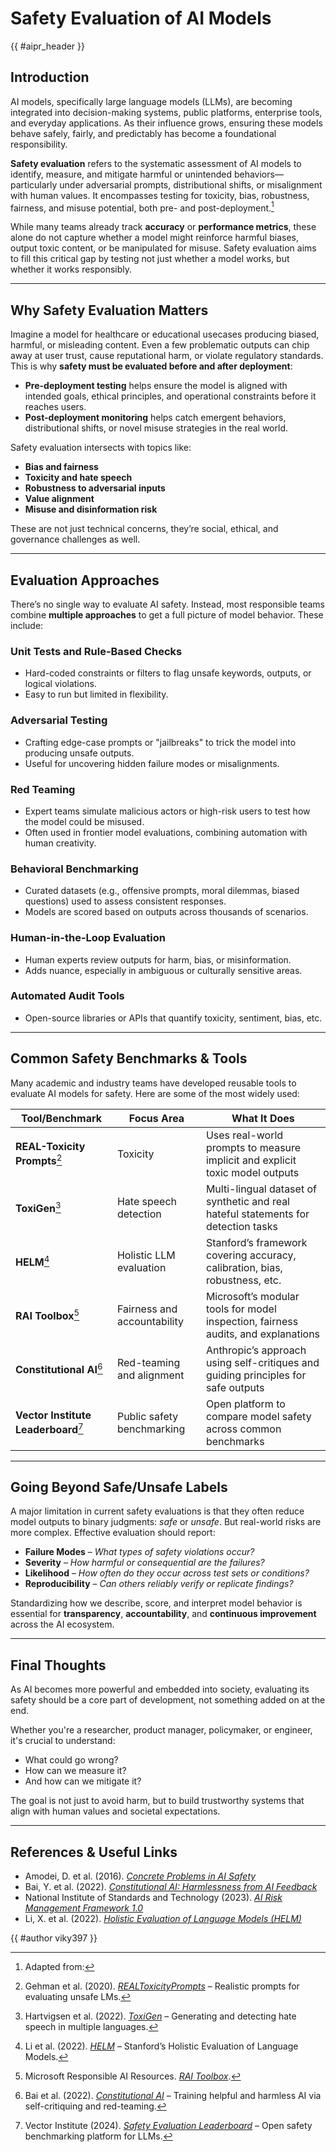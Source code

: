 <!-- markdownlint-disable-file MD033 -->
# Safety Evaluation of AI Models

{{ #aipr_header }}

## Introduction

AI models, specifically large language models (LLMs), are becoming integrated
into decision-making systems, public platforms, enterprise tools, and everyday
applications. As their influence grows, ensuring these models behave safely,
fairly, and predictably has become a foundational responsibility.

**Safety evaluation** refers to the systematic assessment of AI models to
identify, measure, and mitigate harmful or unintended behaviors—particularly
under adversarial prompts, distributional shifts, or misalignment with human
values. It encompasses testing for toxicity, bias, robustness, fairness, and
misuse potential, both pre- and post-deployment.[^safety-eval-def]

While many teams already track **accuracy** or **performance metrics**, these
alone do not capture whether a model might reinforce harmful biases, output
toxic content, or be manipulated for misuse. Safety evaluation aims to fill
this critical gap by testing not just whether a model works, but whether it
works responsibly.

---

## Why Safety Evaluation Matters

Imagine a model for healthcare or educational usecases producing biased, harmful,
or misleading content. Even a few problematic outputs can chip away at user trust,
cause reputational harm, or violate regulatory standards. This is why **safety
must be evaluated before and after deployment**:

- **Pre-deployment testing** helps ensure the model is aligned with intended
goals, ethical principles, and operational constraints before it reaches users.
- **Post-deployment monitoring** helps catch emergent behaviors, distributional
shifts, or novel misuse strategies in the real world.

Safety evaluation intersects with topics like:

- **Bias and fairness**
- **Toxicity and hate speech**
- **Robustness to adversarial inputs**
- **Value alignment**
- **Misuse and disinformation risk**

These are not just technical concerns, they’re social, ethical, and governance
 challenges as well.

---

## Evaluation Approaches

There’s no single way to evaluate AI safety. Instead, most responsible teams
combine **multiple approaches** to get a full picture of model behavior. These include:

### Unit Tests and Rule-Based Checks

- Hard-coded constraints or filters to flag unsafe keywords, outputs, or
logical violations.
- Easy to run but limited in flexibility.

### Adversarial Testing

- Crafting edge-case prompts or "jailbreaks" to trick the model into producing
unsafe outputs.
- Useful for uncovering hidden failure modes or misalignments.

### Red Teaming

- Expert teams simulate malicious actors or high-risk users to test how the model
could be misused.
- Often used in frontier model evaluations, combining automation with human
creativity.

### Behavioral Benchmarking

- Curated datasets (e.g., offensive prompts, moral dilemmas, biased questions)
used to assess consistent responses.
- Models are scored based on outputs across thousands of scenarios.

### Human-in-the-Loop Evaluation

- Human experts review outputs for harm, bias, or misinformation.
- Adds nuance, especially in ambiguous or culturally sensitive areas.

### Automated Audit Tools

- Open-source libraries or APIs that quantify toxicity, sentiment, bias, etc.

---

## Common Safety Benchmarks & Tools

Many academic and industry teams have developed reusable tools to evaluate AI
models for safety. Here are some of the most widely used:

<!-- markdownlint-disable MD013 -->

| **Tool/Benchmark**            | **Focus Area**                       | **What It Does**                                                                  |
|-------------------------------|--------------------------------------|-----------------------------------------------------------------------------------|
| **REAL-Toxicity Prompts**[^1] | Toxicity                             | Uses real-world prompts to measure implicit and explicit toxic model outputs      |
| **ToxiGen**[^2]             | Hate speech detection                | Multi-lingual dataset of synthetic and real hateful statements for detection tasks |
| **HELM**[^3]                   | Holistic LLM evaluation              | Stanford’s framework covering accuracy, calibration, bias, robustness, etc.       |
| **RAI Toolbox**[^4]    | Fairness and accountability          | Microsoft’s modular tools for model inspection, fairness audits, and explanations |
| **Constitutional AI**[^5]    | Red-teaming and alignment            | Anthropic’s approach using self-critiques and guiding principles for safe outputs |
| **Vector Institute Leaderboard**[^6] | Public safety benchmarking           | Open platform to compare model safety across common benchmarks                    |

<!-- markdownlint-enable MD013 -->

---

## Going Beyond Safe/Unsafe Labels

A major limitation in current safety evaluations is that they often reduce
model outputs to binary judgments: *safe* or *unsafe*. But real-world risks
are more complex. Effective evaluation should report:

- **Failure Modes** – *What types of safety violations occur?*
- **Severity** – *How harmful or consequential are the failures?*
- **Likelihood** – *How often do they occur across test sets or conditions?*
- **Reproducibility** – *Can others reliably verify or replicate findings?*

Standardizing how we describe, score, and interpret model behavior is essential
for **transparency**, **accountability**, and **continuous improvement** across
the AI ecosystem.

---

## Final Thoughts

As AI becomes more powerful and embedded into society, evaluating its safety
should be a core part of development, not something added on at the end.

Whether you're a researcher, product manager, policymaker, or engineer, it's
crucial to understand:

- What could go wrong?
- How can we measure it?
- And how can we mitigate it?

The goal is not just to avoid harm, but to build trustworthy systems that
align with human values and societal expectations.

---

## References & Useful Links

[^safety-eval-def]: Adapted from:

- Amodei, D. et al. (2016). <a href="https://arxiv.org/abs/1606.06565"
target="_blank" rel="noopener noreferrer">*Concrete Problems in AI Safety*</a>
- Bai, Y. et al. (2022). <a href="https://arxiv.org/abs/2212.08073"
target="_blank" rel="noopener noreferrer">*Constitutional AI:
Harmlessness from AI Feedback*</a>
- National Institute of Standards and Technology (2023). <a href="https://www.nist.gov/itl/ai-risk-management-framework"
target="_blank" rel="noopener noreferrer">*AI Risk Management Framework 1.0*</a>
- Li, X. et al. (2022). <a href="https://crfm.stanford.edu/helm/"
target="_blank" rel="noopener noreferrer">*Holistic Evaluation
of Language Models (HELM)*</a>

[^1]: Gehman et al. (2020). <a href="https://arxiv.org/abs/2009.11462"
target="_blank" rel="noopener noreferrer">*REALToxicityPrompts*</a> – Realistic prompts for evaluating unsafe LMs.
[^2]: Hartvigsen et al. (2022). <a href="https://arxiv.org/abs/2203.09509"
target="_blank" rel="noopener noreferrer">*ToxiGen*</a> – Generating and detecting hate speech in multiple languages.
[^3]: Li et al. (2022). <a href="https://crfm.stanford.edu/helm/"
target="_blank" rel="noopener noreferrer">*HELM*</a> – Stanford’s Holistic Evaluation of Language Models.
[^4]: Microsoft Responsible AI Resources. <a href="https://github.com/microsoft/responsible-ai-toolbox"
target="_blank" rel="noopener noreferrer">*RAI Toolbox*</a>.
[^5]: Bai et al. (2022). <a href="https://arxiv.org/abs/2212.08073"
target="_blank" rel="noopener noreferrer">*Constitutional AI*</a> – Training helpful and harmless AI via self-critiquing and red-teaming.
[^6]: Vector Institute (2024). <a href="https://huggingface.co/spaces/vector-institute/eval-leaderboard"
target="_blank" rel="noopener noreferrer">*Safety Evaluation Leaderboard*</a> – Open safety benchmarking platform for LLMs.

{{ #author viky397 }}
